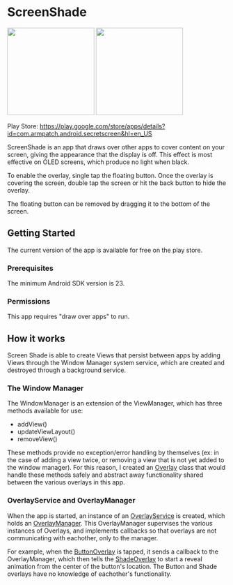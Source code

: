 # ScreenShade

<img src="/app/images/demo_part_1.gif" width="200"> <img
src="/app/images/demo_part_2.gif" width="200">

Play Store: https://play.google.com/store/apps/details?id=com.armpatch.android.secretscreen&hl=en_US

ScreenShade is an app that draws over other apps to cover content on your screen, giving the appearance that the display is off. This effect is most effective on OLED screens, which produce no light when black. 

To enable the overlay, single tap the floating button. Once the overlay is covering the screen, double tap the screen or hit the back button to hide the overlay.

The floating button can be removed by dragging it to the bottom of the screen.

## Getting Started

The current version of the app is available for free on the play store.

### Prerequisites

The minimum Android SDK version is 23.

### Permissions

This app requires "draw over apps" to run.

## How it works

Screen Shade is able to create Views that persist between apps by adding Views through the Window Manager system service, which are created and destroyed through a background service.

### The Window Manager

The WindowManager is an extension of the ViewManager, which has three methods available for use:
- addView()
- updateViewLayout()
- removeView()

These methods provide no exception/error handling by themselves (ex: in the case of adding a view twice, or removing a view that is not yet added to the window manager). For this reason, I created an [Overlay](/app/src/main/java/com/armpatch/android/screenshade/overlay/Overlay.java) class that would handle these methods safely and abstract away functionality shared between the various overlays in this app.

### OverlayService and OverlayManager

When the app is started, an instance of an [OverlayService](/app/src/main/java/com/armpatch/android/screenshade/service/OverlayService.java) is created, which holds an [OverlayManager](/app/src/main/java/com/armpatch/android/screenshade/overlay/OverlayManager.java). This OverlayManager supervises the various instances of Overlays, and implements callbacks so that overlays are not communicating with eachother, only to the manager.

For example, when the [ButtonOverlay](/app/src/main/java/com/armpatch/android/screenshade/overlay/ButtonOverlay.java) is tapped, it sends a callback to the OverlayManager, which then tells the [ShadeOverlay](/app/src/main/java/com/armpatch/android/screenshade/overlay/ShadeOverlay.java) to start a reveal animation from the center of the button's location. The Button and Shade overlays have no knowledge of eachother's functionality.



